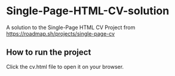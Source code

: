 # Single-Page-HTML-CV-solution
A solution to the Single-Page HTML CV Project from https://roadmap.sh/projects/single-page-cv

## How to run the project
Click the cv.html file to open it on your browser.